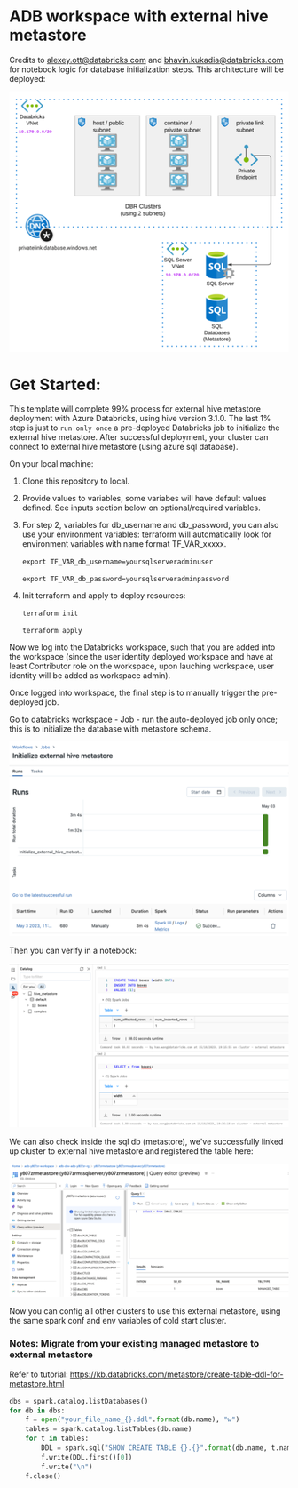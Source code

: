 # ADB workspace with external hive metastore

Credits to alexey.ott@databricks.com and bhavin.kukadia@databricks.com for notebook logic for database initialization steps.
This architecture will be deployed:

![alt text](https://raw.githubusercontent.com/databricks/terraform-databricks-examples/main/examples/adb-external-hive-metastore/images/adb-external-hive-metastore.png?raw=true)

# Get Started:
This template will complete 99% process for external hive metastore deployment with Azure Databricks, using hive version 3.1.0. The last 1% step is just to `run only once` a pre-deployed Databricks job to initialize the external hive metastore. After successful deployment, your cluster can connect to external hive metastore (using azure sql database). 

On your local machine:

1. Clone this repository to local.
2. Provide values to variables, some variabes will have default values defined. See inputs section below on optional/required variables.
3. For step 2, variables for db_username and db_password, you can also use your environment variables: terraform will automatically look for environment variables with name format TF_VAR_xxxxx.

    `export TF_VAR_db_username=yoursqlserveradminuser`

    `export TF_VAR_db_password=yoursqlserveradminpassword`
4. Init terraform and apply to deploy resources:
    
    `terraform init`
    
    `terraform apply`

Now we log into the Databricks workspace, such that you are added into the workspace (since the user identity deployed workspace and have at least Contributor role on the workspace, upon lauching workspace, user identity will be added as workspace admin).

Once logged into workspace, the final step is to manually trigger the pre-deployed job. 

Go to databricks workspace - Job - run the auto-deployed job only once; this is to initialize the database with metastore schema.

![alt text](https://raw.githubusercontent.com/databricks/terraform-databricks-examples/main/examples/adb-external-hive-metastore/images/manual-last-step.png?raw=true)

Then you can verify in a notebook:

![alt text](https://raw.githubusercontent.com/databricks/terraform-databricks-examples/main/examples/adb-external-hive-metastore/images/test-metastore.png?raw=true)

We can also check inside the sql db (metastore), we've successfully linked up cluster to external hive metastore and registered the table here:

![alt text](https://raw.githubusercontent.com/databricks/terraform-databricks-examples/main/examples/adb-external-hive-metastore/images/metastore-content.png?raw=true)

Now you can config all other clusters to use this external metastore, using the same spark conf and env variables of cold start cluster.


### Notes: Migrate from your existing managed metastore to external metastore

Refer to tutorial: https://kb.databricks.com/metastore/create-table-ddl-for-metastore.html

```python
dbs = spark.catalog.listDatabases()
for db in dbs:
    f = open("your_file_name_{}.ddl".format(db.name), "w")
    tables = spark.catalog.listTables(db.name)
    for t in tables:
        DDL = spark.sql("SHOW CREATE TABLE {}.{}".format(db.name, t.name))
        f.write(DDL.first()[0])
        f.write("\n")
    f.close()
```
